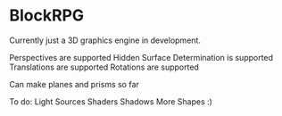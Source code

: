 # BlockRPG
Currently just a 3D graphics engine in development.

Perspectives are supported
Hidden Surface Determination is supported
Translations are supported
Rotations are supported

Can make planes and prisms so far

To do:
Light Sources
Shaders
Shadows
More Shapes :)
